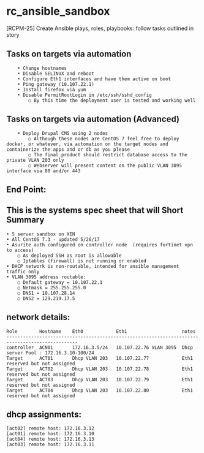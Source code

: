 rc_ansible_sandbox
==================
[RCPM-25] Create Ansible plays, roles, playbooks: follow tasks outlined in story

Tasks on targets via automation
-------------------------------
		• Change hostnames 
		• Disable SELINUX and reboot 
		• Configure Eth1 interfaces and have them active on boot 
		• Ping gateway (10.107.22.1) 
		• Install firefox via yum 
		• Disable PermitRootLogin in /etc/ssh/sshd_config 
			○ By this time the deployment user is tested and working well 

Tasks on targets via automation (Advanced) 
-------------------------------
		• Deploy Drupal CMS using 2 nodes 
			○ Although these nodes are CentOS 7 feel free to deploy docker, or whatever, via automation on the target nodes and containerize the apps and or db as you please 
			○ The final product should restrict database access to the private VLAN 203 only 
			○ Webserver will present content on the public VLAN 3095 interface via 80 and/or 443 

End Point:
----------
This is the systems spec sheet that will 
Short Summary
-------------
	• 5 server sandbox on XEN
	• All CentOS 7.3 - updated 5/26/17
	• Asurite auth configured on controller node  (requires fortinet vpn to access)
		○ As deployed SSH as root is allowable
		○ Iptables (firewall) is not running or enabled
	• DHCP network is non-routable, intended for ansible management traffic only
	• VLAN 3095 address routable:
		○ Default gateway = 10.107.22.1
		○ Netmask = 255.255.255.0
		○ DNS1 = 10.107.28.14
		○ DNS2 = 129.219.17.5
	
network details:
----------------

	Role        Hostname	Eth0	        Eth1	                notes
	------------------------------------------------------------------------------------------------
	controller  ACN01	    172.16.3.5/24	10.107.22.76 VLAN 3095	Dhcp server Pool : 172.16.3.10-100/24
	Target 	    ACT01	    Dhcp VLAN 203	10.107.22.77	        Eth1 reserved but not assigned
	Target 	    ACT02	    Dhcp VLAN 203	10.107.22.78	        Eth1 reserved but not assigned
	Target 	    ACT03	    Dhcp VLAN 203	10.107.22.79	        Eth1 reserved but not assigned
	Target 	    ACT04	    Dhcp VLAN 203	10.107.22.80	        Eth1 reserved but not assigned
 
dhcp assignments:
-----------------
	[act02] remote host: 172.16.3.12
	[act01] remote host: 172.16.3.10
	[act04] remote host: 172.16.3.13
	[act03] remote host: 172.16.3.11
